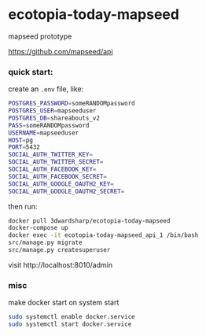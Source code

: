 # ecotopia-today-mapseed

mapseed prototype

https://github.com/mapseed/api

### quick start:

create an `.env` file, like:

```sh
POSTGRES_PASSWORD=someRANDOMpassword
POSTGRES_USER=mapseeduser
POSTGRES_DB=shareabouts_v2
PASS=someRANDOMpassword
USERNAME=mapseeduser
HOST=pg
PORT=5432
SOCIAL_AUTH_TWITTER_KEY=
SOCIAL_AUTH_TWITTER_SECRET=
SOCIAL_AUTH_FACEBOOK_KEY=
SOCIAL_AUTH_FACEBOOK_SECRET=
SOCIAL_AUTH_GOOGLE_OAUTH2_KEY=
SOCIAL_AUTH_GOOGLE_OAUTH2_SECRET=
```

then run:

```sh
docker pull 3dwardsharp/ecotopia-today-mapseed
docker-compose up
docker exec -it ecotopia-today-mapseed_api_1 /bin/bash
src/manage.py migrate
src/manage.py createsuperuser
```

visit http://localhost:8010/admin


### misc 

make docker start on system start 

```sh
sudo systemctl enable docker.service
sudo systemctl start docker.service
```

